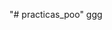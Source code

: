 "# practicas_poo" 
ggg
<mujoco>
  <worldbody>
    <light diffuse=".5 .5 .5" pos="0 0 3" dir="0 0 -1"/>
    <geom type="plane" size="1 1 0.1" rgba=".9 0 0 1"/>
    <body pos="0 0 1">
      <joint type="free"/>
      <geom type="box" size=".1 .2 .3" rgba="0 .9 0 1"/>
    </body>
  </worldbody>
</mujoco>